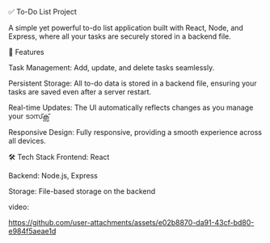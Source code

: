 ✅ To-Do List Project


A simple yet powerful to-do list application built with React, Node, and Express, where all your tasks are securely stored in a backend file.




🚀 Features




Task Management: Add, update, and delete tasks seamlessly.




Persistent Storage: All to-do data is stored in a backend file, ensuring your tasks are saved even after a server restart.




Real-time Updates: The UI automatically reflects changes as you manage your ടാസ്ക്സ്





Responsive Design: Fully responsive, providing a smooth experience across all devices.




🛠️ Tech Stack
Frontend: React




Backend: Node.js, Express





Storage: File-based storage on the backend


video: 








https://github.com/user-attachments/assets/e02b8870-da91-43cf-bd80-e984f5aeae1d



